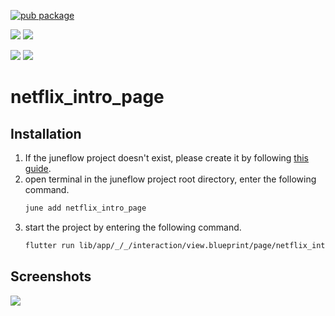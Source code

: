 [![pub package](https://img.shields.io/pub/v/netflix_intro_page.svg)](https://pub.dartlang.org/packages/netflix_intro_page)

[![](https://img.shields.io/badge/Module-Hub-007bff?style=for-the-badge&logo=flutter)](https://module.juneflow.org/)
[![](https://img.shields.io/badge/View-Hub-007bff?style=for-the-badge&logo=flutter)](https://view.juneflow.org/)

[![](https://img.shields.io/badge/DISCORD-JOIN%20SERVER-5663F7?style=for-the-badge&logo=discord&logoColor=white)](https://discord.gg/zXXHvAXCug)
[![](https://img.shields.io/badge/KakaoTalk-Join%20Room-FEE500?style=for-the-badge&logo=kakao)](https://open.kakao.com/o/gEwrffbg)
# netflix_intro_page

##  Installation
1. If the juneflow project doesn't exist, please create it by following [this guide](https://doc.juneflow.org/).
2. open terminal in the juneflow project root directory, enter the following command.
    ```bash
    june add netflix_intro_page
    ```
3. start the project by entering the following command.
    ```bash
    flutter run lib/app/_/_/interaction/view.blueprint/page/netflix_intro_page/_/view.dart -d chrome
    ```

## Screenshots
![](https://github.com/juneview-songdo/netflix_intro_page/assets/21379657/61ea08a5-6a4d-4a81-868c-445352230a96)

